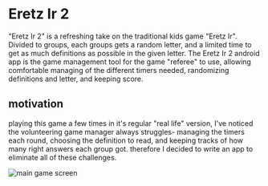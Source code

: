 

# Eretz Ir 2

"Eretz Ir 2" is a refreshing take on the traditional kids game "Eretz Ir".
Divided to groups, each groups gets a random letter, and a limited time to get as much definitions as possible in the given letter.
The Eretz Ir 2 android app is the game management tool for the game "referee" to use, allowing comfortable managing of the different timers needed, randomizing definitions and letter, and keeping score.

## motivation
playing this game a few times in it's regular "real life" version, I've noticed the volunteering game manager always struggles- managing the timers each round, choosing the definition to read, and keeping tracks of how many right answers each group got.
therefore I decided to write an app to eliminate all of these challenges.

![main game screen](https://photos.google.com/album/AF1QipMjCGPJfDKntWlxeDeg_hat-vZ-LJvCYAqkqqTh/photo/AF1QipNl6xqcYUBu8SyGFKGoYMaPaJF4LCYZcqdU4pLN)
